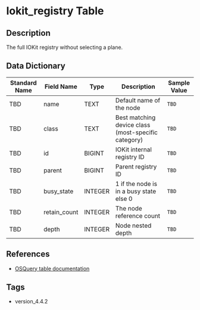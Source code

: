 # Iokit_registry Table

## Description
The full IOKit registry without selecting a plane.

## Data Dictionary
|Standard Name|Field Name|Type|Description|Sample Value|
|---|---|---|---|---|
|TBD|name|TEXT|Default name of the node|`TBD`|
|TBD|class|TEXT|Best matching device class (most-specific category)|`TBD`|
|TBD|id|BIGINT|IOKit internal registry ID|`TBD`|
|TBD|parent|BIGINT|Parent registry ID|`TBD`|
|TBD|busy_state|INTEGER|1 if the node is in a busy state else 0|`TBD`|
|TBD|retain_count|INTEGER|The node reference count|`TBD`|
|TBD|depth|INTEGER|Node nested depth|`TBD`|

## References
* [OSQuery table documentation](https://osquery.io/schema/current#iokit_registry)

## Tags
* version_4.4.2